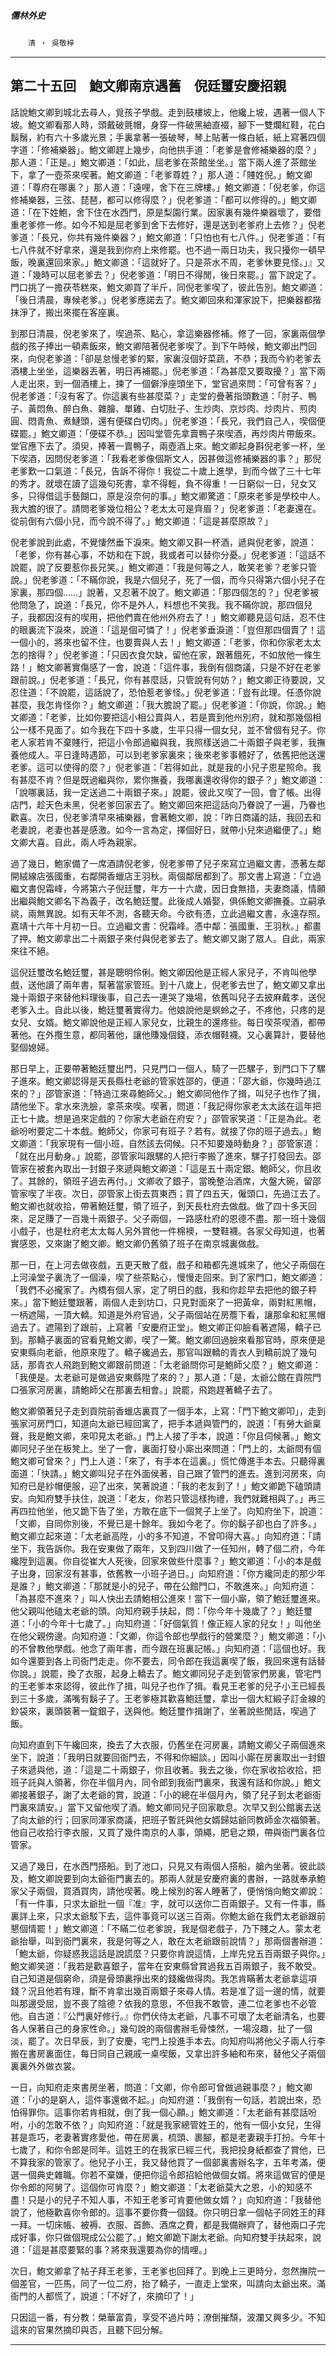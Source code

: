 

##### 儒林外史
　　`清 ‧ 吳敬梓`

* * *

## 第二十五回　鮑文卿南京遇舊　倪廷璽安慶招親

話說鮑文卿到城北去尋人，覓孩子學戲。走到鼓樓坡上，他纔上坡，遇著一個人下坡。鮑文卿看那人時，頭戴破氈帽，身穿一件破黑紬直裰，腳下一雙爛紅鞋，花白鬍鬚，約有六十多歲光景；手裏拿著一張破琴，琴上貼著一條白紙，紙上寫著四個字道：「修補樂器」。鮑文卿趕上幾步，向他拱手道：「老爹是會修補樂器的麼？」那人道：「正是。」鮑文卿道：「如此，屈老爹在茶館坐坐。」當下兩人進了茶館坐下，拿了一壺茶來喫著。鮑文卿道：「老爹尊姓？」那人道：「賤姓倪。」鮑文卿道：「尊府在哪裏？」那人道：「遠哩，舍下在三牌樓。」鮑文卿道：「倪老爹，你這修補樂器，三弦、琵琶，都可以修得麼？」倪老爹道：「都可以修得的。」鮑文卿道：「在下姓鮑，舍下住在水西門，原是梨園行業。因家裏有幾件樂器壞了，要借重老爹修一修。如今不知是屈老爹到舍下去修好，還是送到老爹府上去修？」倪老爹道：「長兄，你共有幾件樂器？」鮑文卿道：「只怕也有七八件。」倪老爹道：「有七八件就不好拿來，還是我到你府上來修罷。也不過一兩日功夫，我只擾你一頓早飯，晚裏還回來家。」鮑文卿道：「這就好了。只是茶水不周，老爹休要見怪。」』又道：「幾時可以屈老爹去？」倪老爹道：「明日不得閒，後日來罷。」當下說定了。門口挑了一擔茯苓糕來，鮑文卿買了半斤，同倪老爹喫了，彼此告別。鮑文卿道：「後日清晨，專候老爹。」倪老爹應諾去了。鮑文卿回來和渾家說下，把樂器都揩抹淨了，搬出來擺在客座裏。

到那日清晨，倪老爹來了，喫過茶、點心，拿這樂器修補。修了一回，家裏兩個學戲的孩子捧出一頓素飯來，鮑文卿陪著倪老爹喫了。到下午時候，鮑文卿出門回來，向倪老爹道：「卻是怠慢老爹的緊，家裏沒個好菜蔬，不恭；我而今約老爹去酒樓上坐坐，這樂器丟著，明日再補罷。」倪老爹道：「為甚麼又要取擾？」當下兩人走出來，到一個酒樓上，揀了一個僻淨座頭坐下，堂官過來問：「可曾有客？」倪老爹道：「沒有客了。你這裏有些甚麼菜？」走堂的疊著指頭數道：「肘子、鴨子、黃悶魚、醉白魚、雜膾、單雞、白切肚子、生炒肉、京炒肉、炒肉片、煎肉圓、悶青魚、煮鰱頭，還有便碟白切肉。」倪老爹道：「長兄，我們自己人，喫個便碟罷。」鮑文卿道：「便碟不恭。」因叫堂管先拿賣鴨子來喫酒，再炒肉片帶飯來。堂官應下去了。須臾，捧著一賣鴨子，兩壺酒上來。鮑文卿起身斟倪老爹一杯，坐下喫酒，因問倪老爹道：「我看老爹像個斯文人，因甚做這修補樂器的事？」那倪老爹歎一口氣道：「長兄，告訴不得你！我從二十歲上進學，到而今做了三十七年的秀才。就壞在讀了這幾句死書，拿不得輕，負不得重！一日窮似一日，兒女又多，只得借這手藝餬口，原是沒奈何的事。」鮑文卿驚道：「原來老爹是學校中人。我大膽的很了。請問老爹幾位相公？老太太可是齊眉？」倪老爹道：「老妻還在。從前倒有六個小兒，而今說不得了。」鮑文卿道：「這是甚麼原故？」

倪老爹說到此處，不覺悽然垂下淚來。鮑文卿又斟一杯酒，遞與倪老爹，說道：「老爹，你有甚心事，不妨和在下說，我或者可以替你分憂。」倪老爹道：「這話不說罷，說了反要惹你長兄笑。」鮑文卿道：「我是何等之人，敢笑老爹？老爹只管說。」倪老爹道：「不瞞你說，我是六個兒子，死了一個，而今只得第六個小兒子在家裏，那四個……」說著，又忍著不說了。鮑文卿道：「那四個怎的？」倪老爹被他問急了，說道：「長兄，你不是外人，料想也不笑我。我不瞞你說，那四個兒子，我都因沒有的喫用，把他們賣在他州外府去了！」鮑文卿聽見這句話，忍不住的眼裏流下淚來，說道：「這是個可憐了！」倪老爹垂淚道：「豈但那四個賣了！這一個小的，將來也留不住，也要賣與人去！」鮑文卿道：「老爹，你和你家老太太怎的捨得？」倪老爹道：「只因衣食欠缺，留他在家，跟著餓死，不如放他一條生路！」鮑文卿著實傷感了一會，說道：「這件事，我倒有個商議，只是不好在老爹跟前說。」倪老爹道：「長兄，你有甚麼話，只管說有何妨？」鮑文卿正待要說，又忍住道：「不說罷，這話說了，恐怕惹老爹怪。」倪老爹道：「豈有此理。任憑你說甚麼，我怎肯怪你？」鮑文卿道：「我大膽說了罷。」倪老爹道：「你說，你說。」鮑文卿道：「老爹，比如你要把這小相公賣與人，若是賣到他州別府，就和那幾個相公一樣不見面了。如今我在下四十多歲，生平只得一個女兒，並不曾個有兒子。你老人家若肯不棄賤行，把這小令郎過繼與我，我照樣送過二十兩銀子與老爹，我撫養他成人。平日逢時遇節，可以到老爹家裏來；後來老爹事體好了，依舊把他送還老爹。這可以使得的麼？」倪老爹道：「若得如此，就是我的小兒子恩星照命。我有甚麼不肯？但是既過繼與你，累你撫養，我哪裏還收得你的銀子？」鮑文卿道：「說哪裏話，我一定送過二十兩銀子來。」說罷，彼此又喫了一回，會了帳。出得店門，趁天色未黑，倪老爹回家去了。鮑文卿回來把這話向乃眷說了一遍，乃眷也歡喜。次日，倪老爹清早來補樂器，會著鮑文卿，說：「昨日商議的話，我回去和老妻說，老妻也甚是感激。如今一言為定，擇個好日，就帶小兒來過繼便了。」鮑文卿大喜。自此，兩人呼為親家。

過了幾日，鮑家備了一席酒請倪老爹，倪老爹帶了兒子來寫立過繼文書，憑著左鄰開絨線店張國重，右鄰開香蠟店王羽秋。兩個鄰居都到了。那文書上寫道：「立過繼文書倪霜峰，今將第六子倪廷璽，年方一十六歲，因日食無措，夫妻商議，情願出繼與鮑文卿名下為義子，改名鮑廷璽。此後成人婚娶，俱係鮑文卿撫養。立嗣承祧，兩無異說。如有天年不測，各聽天命。今欲有憑，立此過繼文書，永遠存照。嘉靖十六年十月初一日。立過繼文書：倪霜峰。憑中鄰：張國重、王羽秋。」都畫了押。鮑文卿拿出二十兩銀子來付與倪老爹去了。鮑文卿又謝了眾人。自此，兩家來往不絕。

這倪廷璽改名鮑廷璽，甚是聰明伶俐。鮑文卿因他是正經人家兒子，不肯叫他學戲，送他讀了兩年書，幫著當家管班。到十八歲上，倪老爹去世了，鮑文卿又拿出幾十兩銀子來替他料理後事，自己去一連哭了幾場，依舊叫兒子去披麻戴孝，送倪老爹入土。自此以後，鮑廷璽著實得力。他娘說他是螟蛉之子，不疼他，只疼的是女兒、女婿。鮑文卿說他是正經人家兒女，比親生的還疼些。每日喫茶喫酒，都帶著他。在外攬生意，都同著他，讓他賺幾個錢，添衣帽鞋襪。又心裏算計，要替他娶個媳婦。

那日早上，正要帶著鮑廷璽出門，只見門口一個人，騎了一匹騾子，到門口下了騾子進來。鮑文卿認得是天長縣杜老爺的管家姓邵的，便道：「邵大爺，你幾時過江來的？」邵管家道：「特過江來尋鮑師父。」鮑文卿同他作了揖，叫兒子也作了揖，請他坐下。拿水來洗臉，拿茶來喫。喫著，問道：「我記得你家老太太該在這年把正七十歲。想是過來定戲的？你家大老爺在府安？」邵管家笑道：「正是為此。老爺吩咐要定二十本戲。鮑師父，你家可有班子？若有。就接了你的班子過去。」鮑文卿道：「我家現有一個小班，自然該去伺候。只不知要幾時動身？」邵管家道：「就在出月動身。」說罷，邵管家叫跟騾的人把行李搬了進來，騾子打發回去。邵管家在被套內取出一封銀子來遞與鮑文卿道：「這是五十兩定銀。鮑師父，你且收了。其餘的，領班子過去再付。」文卿收了銀子，當晚整治酒席，大盤大碗，留邵管家喫了半夜。次日，邵管家上街去買東西；買了四五天，僱頭口，先過江去了。鮑文卿也就收拾，帶著鮑廷璽，領了班子，到天長杜府去做戲。做了四十多天回來，足足賺了一百幾十兩銀子。父子兩個，一路感杜府的恩德不盡。那一班十幾個小戲子，也是杜府老太太每人另外賞他一件棉襖，一雙鞋襪。各家父母知道，也著實感恩，又來謝了鮑文卿。鮑文卿仍舊領了班子在南京城裏做戲。

那一日，在上河去做夜戲，五更天散了戲，戲子和箱都先進城來了，他父子兩個在上河澡堂子裏洗了一個澡，喫了些茶點心，慢慢走回來。到了家門口，鮑文卿道：「我們不必攏家了。內橋有個人家，定了明日的戲，我和你趁早去把他的銀子秤來。」當下鮑廷璽跟著，兩個人走到坊口，只見對面來了一把黃傘，兩對紅黑帽，一柄遮陽，一頂大轎。知道是外府官過，父子兩個站在房簷下看，讓那傘和紅黑帽過去了。遮陽到了跟前，上寫著「安慶府正堂」。鮑文卿正仰臉看著遮陽，轎子已到。那轎子裏面的官看見鮑文卿，喫了一驚。鮑文卿回過臉來看那官時，原來便是安東縣向老爺，他原來陞了。轎子纔過去，那官叫跟轎的青衣人到轎前說了幾句話，那青衣人飛跑到鮑文卿跟前問道：「太老爺問你可是鮑師父麼？」鮑文卿道：「我便是。太老爺可是做過安東縣陞了來的？」那人道：「是，太爺公館在貢院門口張家河房裏，請鮑師父在那裏去相會。」說罷，飛跑趕著轎子去了。

鮑文卿領著兒子走到貢院前香蠟店裏買了一個手本，上寫：「門下鮑文卿叩」，走到張家河房門口，知道向太爺已經回寓了，把手本遞與管門的，說道：「有勞大爺稟聲，我是鮑文卿，來叩見太老爺。」門上人接了手本，說道：「你且伺候著。」鮑文卿同兒子坐在板凳上。坐了一會，裏面打發小廝出來問道：「門上的，太爺問有個鮑文卿可曾來？」門上人道：「來了，有手本在這裏。」慌忙傳進手本去。只聽得裏面道：「快請。」鮑文卿叫兒子在外面侯著，自己跟了管門的進去。進到河房來，向知府已是紗帽便服，迎了出來，笑著說道：「我的老友到了！」鮑文卿跪下磕頭請安。向知府雙手扶住，說道：「老友，你若只管這樣拘禮，我們就難相與了。」再三再四拉他坐，他又跪下告了坐，方敢在底下一個凳子上坐了。向知府坐下，說道：「文卿，自同你別後，不覺已是十餘年。我如今老了。你的鬍子卻也白了許多。」鮑文卿立起來道：「太老爺高陞，小的多不知道，不曾叩得大喜。」向知府道：「請坐下，我告訴你。我在安東做了兩年，又到四川做了一任知州，轉了個二府，今年纔陞到這裏。你自從崔大人死後，回家來做些什麼事？」鮑文卿道：「小的本是戲子出身，回家沒有甚事，依舊教一小班子過日。」向知府道：「你方纔同走的那少年是誰？」鮑文卿道：「那就是小的兒子，帶在公館門口，不敢進來。」向知府道：「為甚麼不進來？」叫人快出去請鮑相公進來！當下一個小廝，領了鮑廷璽進來。他父親叫他磕太老爺的頭。向知府親手扶起，問：「你今年十幾歲了？」鮑廷璽道：「小的今年十七歲了。」向知府道：「好個氣質！像正經人家的兒女！」叫他坐在他父親傍邊。向知府道：「文卿，你這令郎也學戲行的營業麼？」鮑文卿道：「小的不曾教他學戲。他念了兩年書，而今跟在班裏記帳。」向知府道：「這個也好。我如今還要到各上司衙門走走。你不要去，同令郎在我這裏喫了飯，我回來還有話替你說。」說罷，換了衣服，起身上轎去了。鮑文卿同兒子走到管家們房裏，管宅門的王老爹本來認得，彼此作了揖，叫兒子也作了揖。看見王老爹的兒子小王已經長到三十多歲，滿嘴有鬍子了。王老爹極其歡喜鮑廷璽，拿出一個大紅緞子訂金線的鈔袋來，裏頭裝著一錠銀子，送與他。鮑廷璽作揖謝了，坐著說些閒話，喫過了飯。

向知府直到下午纔回來，換去了大衣服，仍舊坐在河房裏，請鮑文卿父子兩個進來坐下，說道：「我明日就要回衙門去，不得和你細談。」因叫小廝在房裏取出一封銀子來遞與他，道：「這是二十兩銀子，你且收著。我去之後，你在家收拾收拾，把班子託與人領著，你在半個月內，同令郎到我衙門裏來，我還有話和你說。」鮑文卿接著銀子，謝了太老爺的賞，說道：「小的總在半個月內，領了兒子到太老爺衙門裏來請安。」當下又留他喫了酒。鮑文卿同兒子回家歇息。次早又到公館裏去送了向太爺的行；回家同渾家商議，把班子暫託與他女婿歸姑爺同教師金次福領著。他自己收拾行李衣服，又買了幾件南京的人事，頭繩，肥皂之類，帶與衙門裏各位管家。

又過了幾日，在水西門搭船。到了池口，只見又有兩個人搭船，艙內坐著。彼此談及，鮑文卿說要到向太爺衙門裏去的。那兩人就是安慶府裏的書辦，一路就奉承鮑家父子兩個，買酒買肉，請他喫著。晚上候別的客人睡著了，便悄悄向鮑文卿說：「有一件事，只求太爺批一個『准』字，就可以送你二百兩銀子。又有一件事，縣裏詳上來，只求太爺駁下去，這件事竟可以送三百兩。你鮑太爺在我們太老爺跟前懇個情罷！」鮑文卿道：「不瞞二位老爹說，我是個老戲子，乃下賤之人。蒙太老爺抬舉，叫到衙門裏來，我是何等之人，敢在太老爺跟前說情？」那兩個書辦道：「鮑太爺，你疑惑我這話是說謊麼？只要你肯說這情，上岸先兌五百兩銀子與你。」鮑文卿笑道：「我若是歡喜銀子，當年在安東縣曾賞過我五百兩銀子，我不敢受。自己知道是個窮命，須是骨頭裏掙出來的錢纔做得肉。我怎肯瞞著太老爺拿這項錢？況且他若有理，斷不肯拿出幾百兩銀子來尋人情。若是准了這一邊的情，就要叫那邊受屈，豈不喪了陰德？依我的意思，不但我不敢管，連二位老爹也不必管他。自古道：『公門裏好修行。』你們伏侍太老爺，凡事不可壞了太老爺清名，也要各人保著自己的身家性命。」幾句說的兩個書辦毛骨悚然，一場沒趣，扯了一個淡，罷了。次日早辰，到了安慶，宅門上投進手本去。向知府叫將他父子兩人行李搬在書房裏面住，每日同自己親戚一桌喫飯，又拿出許多紬和布來，替他父子兩個裏裏外外做衣裳。

一日，向知府走來書房坐著，問道：「文卿，你令郎可曾做過親事麼？」鮑文卿道：「小的是窮人，這件事還做不起。」向知府道：「我倒有一句話，若說出來，恐怕得罪你。這事你若肯相就，倒了我一個心願。」鮑文卿道：「太老爺有甚麼話吩咐，小的怎敢不依？」向知府道：「就是我家總管姓王的，他有一個小女兒，生得甚是乖巧，老妻著實疼愛他，帶在房裏，梳頭、裹腳，都是老妻親手打扮。今年十七歲了，和你令郎是同年。這姓王的在我家已經三代，我把投身紙都查了賞他，已不算我家的管家了。他兒子小王，我又替他買了一個部裏書辦名字，五年考滿，便選一個典史雜職。你若不棄嫌，便把你這令郎招給他做個女婿。將來這做官的便是你令郎的阿舅了。這個你可肯麼？」鮑文卿道：「太老爺莫大之恩，小的知感不盡！只是小的兒子不知人事，不知王老爹可肯要他做女婿？」向知府道：「我替他說了，他極歡喜你令郎的。這事不要你費一個錢。你只明日拿一個帖子同姓王的拜一拜。一切床帳、被褥、衣服、首飾、酒席之費，都是我備辦齊了，替他兩口子完成好事，你只做個現成公公罷了。」鮑文卿跪下謝太老爺。向知府雙手扶起來，說道：「這是甚麼要緊的事？將來我還要為你的情哩。」

次日，鮑文卿拿了帖子拜王老爹，王老爹也回拜了。到晚上三更時分，忽然撫院一個差官，一匹馬，同了一位二府，抬了轎子，一直走上堂來，叫請向太爺出來。滿衙門的人都慌了，說道：「不好了，來摘印了！」

只因這一番，有分教：榮華富貴，享受不過片時；潦倒摧頹，波瀾又興多少。不知這來的官果然摘印與否，且聽下回分解。

* * *

